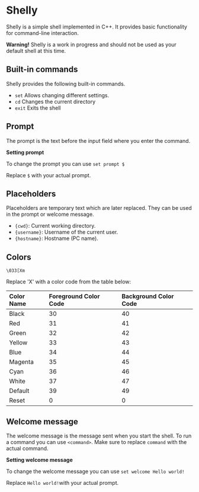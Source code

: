 # Shelly

Shelly is a simple shell implemented in C++. It provides basic functionality for command-line interaction.

**Warning!** Shelly is a work in progress and should not be used as your default shell at this time.

## Built-in commands

Shelly provides the following built-in commands.

- `set` Allows changing different settings.
- `cd` Changes the current directory
- `exit` Exits the shell

## Prompt

The prompt is the text before the input field where you enter the command.

**Setting prompt**

To change the prompt you can use `set prompt $ `

Replace `$` with your actual prompt.

## Placeholders

Placeholders are temporary text which are later replaced. They can be used in the prompt or welcome message.

- `{cwd}`: Current working directory.
- `{username}`: Username of the current user.
- `{hostname}`: Hostname (PC name).
## Colors

`\033[Xm`

Replace 'X' with a color code from the table below:

| Color Name | Foreground Color Code | Background Color Code |
| :--------- | :-------------------- | :-------------------- |
| Black      | 30                    | 40                    |
| Red        | 31                    | 41                    |
| Green      | 32                    | 42                    |
| Yellow     | 33                    | 43                    |
| Blue       | 34                    | 44                    |
| Magenta    | 35                    | 45                    |
| Cyan       | 36                    | 46                    |
| White      | 37                    | 47                    |
| Default    | 39                    | 49                    |
| Reset      | 0                     | 0                     |

## Welcome message

The welcome message is the message sent when you start the shell. To run a command you can use `<command>`. Make sure to replace `command` with the actual command.

**Setting welcome message**

To change the welcome message you can use `set welcome Hello world!`

Replace `Hello world!`with your actual prompt.
